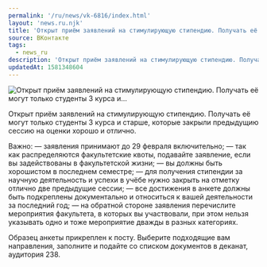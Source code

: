 ```yaml
---
permalink: '/ru/news/vk-6816/index.html'
layout: 'news.ru.njk'
title: 'Открыт приём заявлений на стимулирующую стипендию. Получать её могут только студенты 3 курса и…'
source: ВКонтакте
tags:
  - news_ru
description: 'Открыт приём заявлений на стимулирующую стипендию. Получать её могут только студенты 3 курса и…'
updatedAt: 1581348604
---
```

![Открыт приём заявлений на стимулирующую стипендию. Получать её могут только студенты 3 курса и…](https://sun9-4.userapi.com/impg/c855428/v855428006/1f6985/BGuRxdy6-Kw.jpg?size=1280x800&quality=96&proxy=1&sign=735b03c726b0d51cf4c4f64c23d14608&c_uniq_tag=ghC1gGHEWM9hx5pvAp9T1Gx3qMOjoJ6Jso2rsec8gF8&type=album)

Открыт приём заявлений на стимулирующую стипендию. Получать её могут только студенты 3 курса и старше, которые закрыли предыдущию сессию на оценки хорошо и отлично.

Важно:
— заявления принимают до 29 февраля включительно;
— так как распределяются факультетские квоты, подавайте заявление, если вы задействованы в факультетской жизни;
— вы должны быть хорошистом в последнем семестре;
— для получения стипендии за научную деятельность и успехи в учёбе нужно закрыть на отметку отлично две предыдущие сессии;
— все достижения в анкете должны быть подкреплены документально и относиться к вашей деятельности за последний год;
— на обратной стороне заявления перечислите мероприятия факультета, в которых вы участвовали, при этом нельзя указывать одно и тоже мероприятие дважды в разных категориях.

Образец анкеты прикреплен к посту. Выберите подходящие вам направления, заполните и подайте со списком документов в деканат, аудитория 238.
